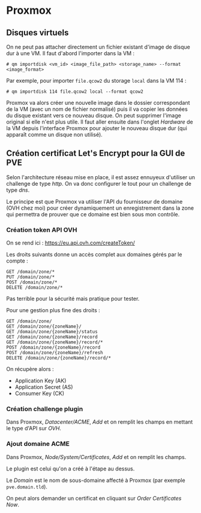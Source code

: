 Proxmox
=======

## Disques virtuels

On ne peut pas attacher directement un fichier existant  d'image de disque dur
à une VM. Il faut d'abord l'importer dans la VM :
```
# qm importdisk <vm_id> <image_file_path> <storage_name> --format <image_format>
```

Par exemple, pour importer `file.qcow2` du storage `local` dans la VM 114 :
```
# qm importdisk 114 file.qcow2 local --format qcow2
```

Proxmox va alors créer une nouvelle image dans le dossier correspondant de la
VM (avec un nom de fichier normalisé) puis il va copier les données du disque
existant vers ce nouveau disque. On peut supprimer l'image original si elle
n'est plus utile.
Il faut aller ensuite dans l'onglet *Hardware* de la VM depuis l'interface 
Proxmox pour ajouter le nouveau disque dur (qui apparaît comme un disque non
utilisé).

## Création certificat Let's Encrypt pour la GUI de PVE

Selon l'architecture réseau mise en place, il est assez ennuyeux d'utiliser 
un challenge de type *http*. On va donc configurer le tout pour un challenge 
de type *dns*. 

Le principe est que Proxmox va utiliser l'API du fournisseur de domaine (OVH 
chez moi) pour créer dynamiquement un enregistrement dans la zone qui 
permettra de prouver que ce domaine est bien sous mon contrôle. 

### Création token API OVH

On se rend ici : <https://eu.api.ovh.com/createToken/>

Les droits suivants donne un accès complet aux domaines gérés par le compte :
```
GET /domain/zone/*
PUT /domain/zone/*
POST /domain/zone/*
DELETE /domain/zone/*
```

Pas terrible pour la sécurité mais pratique pour tester.

Pour une gestion plus fine des droits :
```
GET /domain/zone/
GET /domain/zone/{zoneName}/
GET /domain/zone/{zoneName}/status
GET /domain/zone/{zoneName}/record
GET /domain/zone/{zoneName}/record/*
POST /domain/zone/{zoneName}/record
POST /domain/zone/{zoneName}/refresh
DELETE /domain/zone/{zoneName}/record/*
```

On récupère alors :

- Application Key (AK)
- Application Secret (AS)
- Consumer Key (CK)

### Création challenge plugin

Dans Proxmox, *Datacenter/ACME*, *Add* et on remplit les champs en mettant 
le type d'API sur *OVH*.

### Ajout domaine ACME

Dans Proxmox, *Node/System/Certificates*, *Add* et on remplit les champs.

Le plugin est celui qu'on a créé à l'étape au dessus.

Le *Domain* est le nom de sous-domaine affecté à Proxmox (par exemple 
`pve.domain.tld`).

On peut alors demander un certificat en cliquant sur *Order Certificates Now*.

